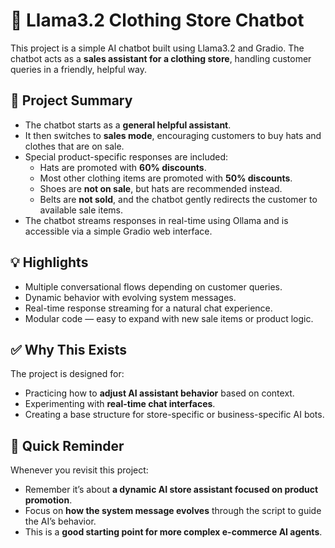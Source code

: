 # 🧵 Llama3.2 Clothing Store Chatbot

This project is a simple AI chatbot built using Llama3.2 and Gradio. The chatbot acts as a **sales assistant for a clothing store**, handling customer queries in a friendly, helpful way.

## 📌 Project Summary

- The chatbot starts as a **general helpful assistant**.
- It then switches to **sales mode**, encouraging customers to buy hats and clothes that are on sale.
- Special product-specific responses are included:
  - Hats are promoted with **60% discounts**.
  - Most other clothing items are promoted with **50% discounts**.
  - Shoes are **not on sale**, but hats are recommended instead.
  - Belts are **not sold**, and the chatbot gently redirects the customer to available sale items.
- The chatbot streams responses in real-time using Ollama and is accessible via a simple Gradio web interface.

## 💡 Highlights

- Multiple conversational flows depending on customer queries.
- Dynamic behavior with evolving system messages.
- Real-time response streaming for a natural chat experience.
- Modular code — easy to expand with new sale items or product logic.

## ✅ Why This Exists

The project is designed for:
- Practicing how to **adjust AI assistant behavior** based on context.
- Experimenting with **real-time chat interfaces**.
- Creating a base structure for store-specific or business-specific AI bots.

## 📅 Quick Reminder

Whenever you revisit this project:
- Remember it’s about **a dynamic AI store assistant focused on product promotion**.
- Focus on **how the system message evolves** through the script to guide the AI’s behavior.
- This is a **good starting point for more complex e-commerce AI agents**.
